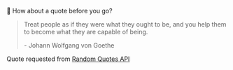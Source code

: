 📣 How about a quote before you go?

> Treat people as if they were what they ought to be, and you help them to become what they are capable of being.
>
> <p>- Johann Wolfgang von Goethe</p>

Quote requested from [Random Quotes API](https://github.com/lukePeavey/quotable)
